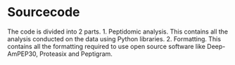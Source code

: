 # Sourcecode

The code is divided into 2 parts. 1. Peptidomic analysis. This contains all the analysis conducted on the data using Python libraries. 2. Formatting. This contains all the formatting required to use open source software like Deep-AmPEP30, Proteasix and Peptigram. 
